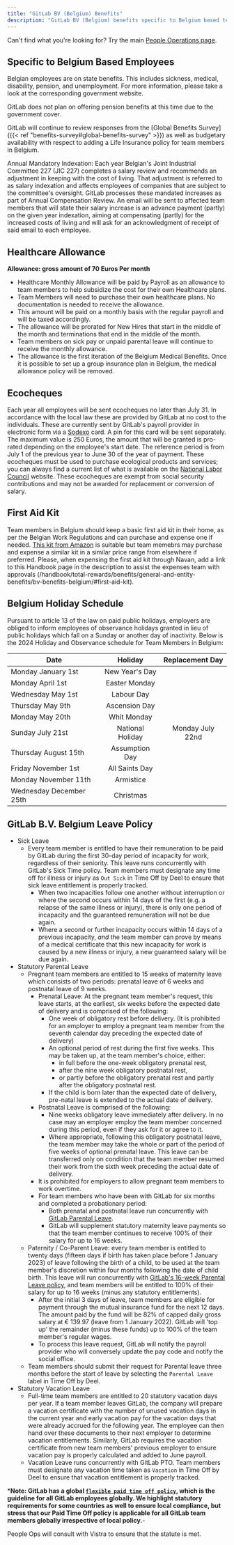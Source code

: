 ```yaml
---
title: "GitLab BV (Belgium) Benefits"
description: "GitLab BV (Belgium) benefits specific to Belgium based team members."
---
```


Can't find what you're looking for? Try the main [People Operations page](/handbook/people-group/).

## Specific to Belgium Based Employees

Belgian employees are on state benefits. This includes sickness, medical, disability, pension, and unemployment. For more information, please take a look at the corresponding government website.

GitLab does not plan on offering pension benefits at this time due to the government cover.

GitLab will continue to review responses from the [Global Benefits Survey]({{< ref "benefits-survey#global-benefits-survey" >}}) as well as budgetary availability with respect to adding a Life Insurance policy for team members in Belgium.

Annual Mandatory Indexation:  Each year Belgian's Joint Industrial Committee 227 (JIC 227) completes a salary review and recommends an adjustment in keeping with the cost of living. That adjustment is referred to as salary indexation and affects employees of companies that are subject to the committee's oversight. GitLab processes these mandated increases as part of Annual Compensation Review. An email will be sent to affected team members that will state their salary increase is an advance payment (partly) on the given year indexation, aiming at compensating (partly) for the increased costs of living and will ask for an acknowledgment of receipt of said email to each employee.

## Healthcare Allowance

**Allowance: gross amount of 70 Euros Per month**

- Healthcare Monthly Allowance will be paid by Payroll as an allowance to team members to help subsidize the cost for their own Healthcare plans.
- Team Members will need to purchase their own healthcare plans. No documentation is needed to receive the allowance.
- This amount will be paid on a monthly basis with the regular payroll and will be taxed accordingly.
- The allowance will be prorated for New Hires that start in the middle of the month and terminations that end in the middle of the month.
- Team members on sick pay or unpaid parental leave will continue to receive the monthly allowance.
- The allowance is the first iteration of the Belgium Medical Benefits. Once it is possible to set up a group insurance plan in Belgium, the medical allowance policy will be removed.

## Ecocheques

Each year all employees will be sent ecocheques no later than July 31. In accordance with the local law these are provided by GitLab at no cost to the individuals. These are currently sent by GitLab's payroll provider in electronic form via a [Sodexo](https://vn.sodexo.com/our-services/benefits-rewards-services.html) card. A pin for this card will be sent separately. The maximum value is 250 Euros, the amount that will be granted is pro-rated depending on the employee's start date. The reference period is from July 1 of the previous year to June 30 of the year of payment. These ecocheques must be used to purchase ecological products and services; you can always find a current list of what is available on the [National Labor Council](http://www.cnt-nar.be/CAO-ORIG/cao-098-quinquies-(23-05-2017).pdf) website. These ecocheques are exempt from social security contributions and may not be awarded for replacement or conversion of salary.

## First Aid Kit

Team members in Belgium should keep a basic first aid kit in their home, as per the Belgian Work Regulations and can purchase and expense one if needed. [This kit from Amazon](https://www.amazon.com.be/-/en/Medical-Outdoor-Survival-Emergency-Workplace/dp/B07R3RMFC4/ref%3Dsr_1_11?crid%3DBRSTI7BC72FQ%26keywords%3Dfirst%252Baid%252Bkit%252Bfor%252Bhome%252Boffice%26qid%3D1686872754%26sprefix%3Dfirst%252Baid%252Bkit%252Bfor%252Bhome%252Boffic%252Caps%252C198%26sr%3D8-11%26th%3D1&sa=D&source=docs&ust=1689883665744344&usg=AOvVaw3000OeBSFQU0GMfKNhd7KA) is suitable but team memebrs may purchase and expense a similar kit in a similar price range from elsewhere if preferred. Please, when expensing the first aid kit through Navan, add a link to this Handbook page in the description to assist the expenses team with approvals (/handbook/total-rewards/benefits/general-and-entity-benefits/bv-benefits-belgium/#first-aid-kit).

## Belgium Holiday Schedule

Pursuant to article 13 of the law on paid public holidays, employers are obliged to inform employees of observance holidays granted in lieu of public holidays which fall on a Sunday or another day of inactivity. Below is the 2024 Holiday and Observance schedule for Team Members in Belgium:

| Date                     | Holiday | Replacement Day |
|--------------------------|:---:|:----:|
| Monday January 1st         | New Year's Day  | |
| Monday April 1st     | Easter Monday  |  |
| Wednesday May 1st | Labour Day  |  |
| Thursday May 9th   | Ascension Day  |  |
| Monday May 20th        | Whit Monday   |  |
| Sunday July 21st     | National Holiday  | Monday July 22nd |
| Thursday August 15th | Assumption Day  |  |
| Friday November 1st  | All Saints Day   | |
| Monday November 11th    | Armistice  | |
| Wednesday December 25th     | Christmas  |  |

## GitLab B.V. Belgium Leave Policy

- Sick Leave
  - Every team member is entitled to have their remuneration to be paid by GitLab during the first 30-day period of incapacity for work, regardless of their seniority. This leave runs concurrently with GitLab's Sick Time policy. Team members must designate any time off for illness or injury as `Out Sick` in Time Off by Deel to ensure that sick leave entitlement is properly tracked.
    - When two incapacities follow one another without interruption or where the second occurs within 14 days of the first (e.g. a relapse of the same illness or injury), there is only one period of incapacity and the guaranteed remuneration will not be due again.
    - Where a second or further incapacity occurs within 14 days of a previous incapacity, *and* the team member can prove by means of a medical certificate that this new incapacity for work is caused by a new illness or injury, a new guaranteed salary will be due again.
- Statutory Parental Leave
  - Pregnant team members are entitled to 15 weeks of maternity leave which consists of two periods: prenatal leave of 6 weeks and postnatal leave of 9 weeks.
    - Prenatal Leave: At the pregnant team member's request, this leave starts, at the earliest, six weeks before the expected date of delivery and is comprised of the following:
      - One week of obligatory rest before delivery. (It is prohibited for an employer to employ a pregnant team member from the seventh calendar day preceding the expected date of delivery)
      - An optional period of rest during the first five weeks. This may be taken up, at the team member's choice, either:
        - in full before the one-week obligatory prenatal rest,
        - after the nine week obligatory postnatal rest,
        - or partly before the obligatory prenatal rest and partly after the obligatory postnatal rest.
      - If the child is born later than the expected date of delivery, pre-natal leave is extended to the actual date of delivery.
    - Postnatal Leave is comprised of the following:
      - Nine weeks obligatory leave immediately after delivery. In no case may an employer employ the team member concerned during this period, even if they ask for it or agree to it.
      - Where appropriate, following this obligatory postnatal leave, the team member may take the whole or part of the period of five weeks of optional prenatal leave. This leave can be transferred only on condition that the team member resumed their work from the sixth week preceding the actual date of delivery.
    - It is prohibited for employers to allow pregnant team members to work overtime.
    - For team members who have been with GitLab for six months and completed a probationary period:
      - Both prenatal and postnatal leave run concurrently with [GitLab Parental Leave](/handbook/total-rewards/benefits/general-and-entity-benefits/#parental-leave).
      - GitLab will supplement statutory maternity leave payments so that the team member continues to receive 100% of their salary for up to 16 weeks.
  - Paternity / Co-Parent Leave: every team member is entitled to twenty days (fifteen days if birth has taken place before 1 January 2023) of leave following the birth of a child, to be used at the team member's discretion within four months following the date of child birth. This leave will run concurrently with [GitLab's 16-week Parental Leave policy](/handbook/total-rewards/benefits/general-and-entity-benefits/#parental-leave), and team members will be entitled to 100% of their salary for up to 16 weeks (minus any statutory entitlements).
    - After the initial 3 days of leave, team members are eligible for payment through the mutual insurance fund for the next 12 days. The amount paid by the fund will be 82% of capped daily gross salary at €  139.97 (leave from 1 January 2022).  GitLab will 'top up' the remainder (minus these funds) up to 100% of the team member's regular wages.
    - To process this leave request, GitLab will notify the payroll provider who will conversely update the pay code and notify the social office.
  - Team members should submit their request for Parental leave three months before the start of leave by selecting the `Parental Leave` label in Time Off by Deel.
- Statutory Vacation Leave
  - Full-time team members are entitled to 20 statutory vacation days per year. If a team member leaves GitLab, the company will prepare a vacation certificate with the number of unused vacation days in the current year and early vacation pay for the vacation days that were already accrued for the following year. The employee can then hand over these documents to their next employer to determine vacation entitlements. Similarly, GitLab requires the vacation certificate from new team members' previous employer to ensure vacation pay is properly calculated and added to June payroll.
  - Vacation Leave runs concurrently with GitLab PTO. Team members must designate any vacation time taken as `Vacation` in Time Off by Deel to ensure that vacation entitlement is properly tracked.

***Note: GitLab has a global [`flexible paid time off policy`](/handbook/people-group/paid-time-off/#paid-time-off), which is the guideline for all GitLab employees globally. We highlight statutory requirements for some countries as well to ensure local compliance, but stress that our Paid Time Off policy is applicable for all GitLab team members globally irrespective of local policy.**-

People Ops will consult with Vistra to ensure that the statute is met.
